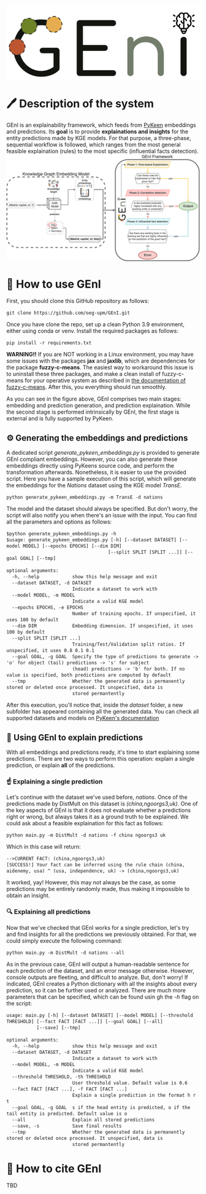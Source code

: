 
![Geni Logo](https://github.com/oeg-upm/GEnI/blob/main/GEnI%20logo%20background.png)

# 🖊 Description of the system 
GEnI is an explainability framework, which feeds from [PyKeen](https://github.com/pykeen/pykeen) embeddings and predictions. Its **goal** is to provide **explainations and insights** for the entity predictions made by KGE models. For that purpose, a three-phase, sequential workflow is followed, which ranges from the most general feasible explaination (rules) to the most specific (influential facts detection). 
![Overview of the GEnI workflow](https://raw.githubusercontent.com/oeg-upm/GEnI/main/figs/overview.png?token=AFM5SGM5CZXFOLDXBSOCLC3BC2A6Y)
# 🤔 How to use GEnI
First, you should clone this GitHub repository as follows:

    git clone https://github.com/oeg-upm/GEnI.git
    
Once you have clone the repo, set up a clean Python 3.9 environment, either using conda or venv. Install the required packages as follows:

    pip install -r requirements.txt

**WARNING‼️** If you are NOT working in a Linux environment, you may have some issues with the packages **jax** and **jaxlib**, which are dependencies for the package **fuzzy-c-means**. The easiest way to workaround this issue is to uninstall these three packages, and make a clean install of fuzzy-c-means for your operative system as described in [the documentation of fuzzy-c-means](https://pypi.org/project/fuzzy-c-means/). After this, you everything should run smoothly.

As you can see in the figure above, GEnI comprises two main stages: embedding and prediction generation, and prediction explaination. While the second stage is performed intrinsically by GEnI, the first stage is external and is fully supported by PyKeen. 

## ⚙️ Generating the embeddings and predictions
A dedicated script *generate_pykeen_embeddings.py* is provided to generate GEnI compliant embeddings. However, you can also generate these embeddings directly using PyKeens source code, and perform the transformation afterwards. Nonetheless, it is easier to use the provided script. Here you have a sample execution of this script, which will generate the embeddings for the *Nations* dataset using the KGE model *TransE*. 

    python generate_pykeen_embeddings.py -m TransE -d nations

The model and the dataset should always be specified. But don't worry, the script will also notify you when there's an issue with the input. You can find all the parameters and options as follows:

    $python generate_pykeen_embeddings.py -h
    $usage: generate_pykeen_embeddings.py [-h] [--dataset DATASET] [--model MODEL] [--epochs EPOCHS] [--dim DIM]
                                         [--split SPLIT [SPLIT ...]] [--goal GOAL] [--tmp]
    
    optional arguments:
      -h, --help            show this help message and exit
      --dataset DATASET, -d DATASET
                            Indicate a dataset to work with
      --model MODEL, -m MODEL
                            Indicate a valid KGE model
      --epochs EPOCHS, -e EPOCHS
                            Number of training epochs. If unspecified, it uses 100 by default
      --dim DIM             Embedding dimension. If unspecified, it uses 100 by default
      --split SPLIT [SPLIT ...]
                            Training/Test/Validation split ratios. If unspecified, it uses 0.8 0.1 0.1
      --goal GOAL, -g GOAL  Specify the type of predictions to generate -> 'o' for object (tail) predictions -> 's' for subject
                            (head) predictions -> 'b' for both. If no value is specified, both predictions are computed by default
      --tmp                 Whether the generated data is permanently stored or deleted once processed. It unspecified, data is
                            stored permantently

After this execution, you'll notice that, inside the *dataset* folder, a new subfolder has appeared containing all the generated data. You can check all supported datasets and models on [PyKeen's documentation](https://pykeen.readthedocs.io/en/stable/)

## 💬 Using GEnI to explain predictions
With all embeddings and predictions ready, it's time to start explaining some predictions. There are two ways to perform this operation: explain a single prediction, or explain **all** of the predictions. 

### ☝️ Explaining a single prediction
Let's continue with the dataset we've used before, *nations*. Once of the predictions made by DistMult on this dataset is *(china,ngoorgs3,uk)*. One of the key aspects of GEnI is that it does not evaluate whether a predictions right or wrong, but always takes it as a ground truth to be explained. We could ask about a feasible explaination for this fact as follows:

    python main.py -m DistMult -d nations -f china ngoorgs3 uk
Which in this case will return:

    -->CURRENT FACT: (china,ngoorgs3,uk)
    [SUCCESS!] Your fact can be inferred using the rule chain (china, aidenemy, usa) ^ (usa, independence, uk) -> (china,ngoorgs3,uk)

It worked, yay! However, this may not always be the case, as some predictions may be entirely randomly made, thus making it impossible to obtain an insight.

### 🔍 Explaining all predictions
Now that we've checked that GEnI works for a single prediction, let's try and find insights for all the predictions we previously obtained. For that, we could simply execute the following command:

    python main.py -m DistMult -d nations --all

As in the previous case, GEnI will output a human-readable sentence for each prediction of the dataset, and an error message otherwise. However, console outputs are fleeting, and difficult to analyze. But, don't worry! If indicated, GEnI creates a Python dictionary with all the insights about every prediction, so it can be further used or analyzed. There are much more parameters that can be specified, which can be found usin gh the *-h* flag on the script:

    usage: main.py [-h] [--dataset DATASET] [--model MODEL] [--threshold THRESHOLD] [--fact FACT [FACT ...]] [--goal GOAL] [--all]
               [--save] [--tmp]

    optional arguments:
      -h, --help            show this help message and exit
      --dataset DATASET, -d DATASET
                            Indicate a dataset to work with
      --model MODEL, -m MODEL
                            Indicate a valid KGE model
      --threshold THRESHOLD, -th THRESHOLD
                            User threshold value. Default value is 0.6
      --fact FACT [FACT ...], -f FACT [FACT ...]
                            Explain a single prediction in the format h r t
      --goal GOAL, -g GOAL  s if the head entity is predicted, o if the tail entity is predicted. Default value is o
      --all                 Explain all stored predictions
      --save, -s            Save final results
      --tmp                 Whether the generated data is permanently stored or deleted once processed. It unspecified, data is
                            stored permantently

# 📄 How to cite GEnI
TBD 
